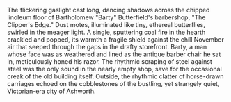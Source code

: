 The flickering gaslight cast long, dancing shadows across the chipped linoleum floor of Bartholomew "Barty" Butterfield's barbershop, "The Clipper's Edge."  Dust motes, illuminated like tiny, ethereal butterflies, swirled in the meager light.  A single, sputtering coal fire in the hearth crackled and popped, its warmth a fragile shield against the chill November air that seeped through the gaps in the drafty storefront.  Barty, a man whose face was as weathered and lined as the antique barber chair he sat in, meticulously honed his razor.  The rhythmic scraping of steel against steel was the only sound in the nearly empty shop, save for the occasional creak of the old building itself.  Outside, the rhythmic clatter of horse-drawn carriages echoed on the cobblestones of the bustling, yet strangely quiet, Victorian-era city of Ashworth.
